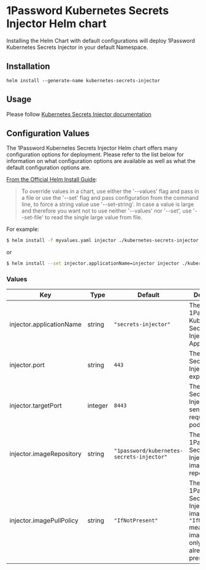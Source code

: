 # 1Password Kubernetes Secrets Injector Helm chart
Installing the Helm Chart with default configurations will deploy 1Password Kubernetes Secrets Injector in your default Namespace.

## Installation
```
helm install --generate-name kubernetes-secrets-injector
```

## Usage
Please follow [Kubernetes Secrets Injector documentation](https://github.com/1Password/kubernetes-secrets-injector#1password-secrets-injector-for-kubernetes)


## Configuration Values
The 1Password Kubernetes Secrets Injector Helm chart offers many configuration options for deployment. Please refer to the list below for information on what configuration options are available as well as what the default configuration options are.

[From the Official Helm Install Guide](https://helm.sh/docs/helm/helm_install/#helm-install):

>To override values in a chart, use either the '--values' flag and pass in a file or use the '--set' flag and pass configuration from the command line, to force a string value use '--set-string'. In case a value is large and therefore you want not to use neither '--values' nor '--set', use '--set-file' to read the single large value from file.

For example: 
```bash
$ helm install -f myvalues.yaml injector ./kubernetes-secrets-injector
```

or 

```bash
$ helm install --set injector.applicationName=injector injector ./kubernetes-secrets-injector
```

### Values
| Key | Type | Default | Description |
|-----|------|---------|-------------|
| injector.applicationName | string | `"secrets-injector"` | The name of 1Password Kubernetes Secrets Injector Application |
| injector.port | string | `443` | The port the Secrets Injector exposes |
| injector.targetPort | integer | `8443` | The port the Secrets Injector API sends requests to the pod |
| injector.imageRepository | string | `"1password/kubernetes-secrets-injector"` | The 1Password Secrets Injector docker image repository |
| injector.imagePullPolicy | string | `"IfNotPresent"` | The 1Password Secrets Injector docker image policy. `"IfNotPresent"` means the image is pulled only if it is not already present locally. |
